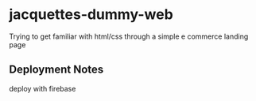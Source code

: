 # jacquettes-dummy-web
Trying to get familiar with html/css through a simple e commerce landing page

## Deployment Notes
deploy with firebase
